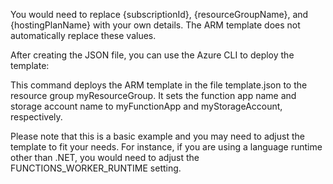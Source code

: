 You would need to replace {subscriptionId}, {resourceGroupName}, and {hostingPlanName} with your own details. The ARM template does not automatically replace these values.

After creating the JSON file, you can use the Azure CLI to deploy the template:

This command deploys the ARM template in the file template.json to the resource group myResourceGroup. It sets the function app name and storage account name to myFunctionApp and myStorageAccount, respectively.

Please note that this is a basic example and you may need to adjust the template to fit your needs. For instance, if you are using a language runtime other than .NET, you would need to adjust the FUNCTIONS_WORKER_RUNTIME setting.
